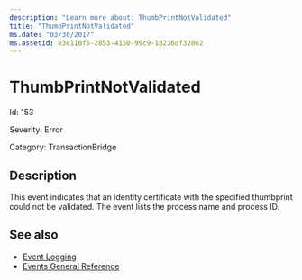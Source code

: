 ```yaml
---
description: "Learn more about: ThumbPrintNotValidated"
title: "ThumbPrintNotValidated"
ms.date: "03/30/2017"
ms.assetid: e3e110f5-2853-4150-99c9-18236df320e2
---
```

# ThumbPrintNotValidated

Id: 153  
  
 Severity: Error  
  
 Category: TransactionBridge  
  
## Description  

 This event indicates that an identity certificate with the specified thumbprint could not be validated. The event lists the process name and process ID.  
  
## See also

- [Event Logging](index.md)
- [Events General Reference](events-general-reference.md)
